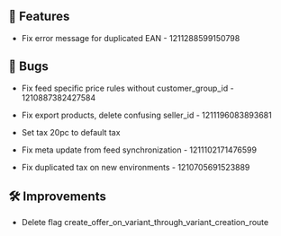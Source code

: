 ## 🚀 Features

- Fix error message for duplicated EAN - 1211288599150798


## 🐛 Bugs

- Fix feed specific price rules without customer_group_id - 1210887382427584

- Fix export products, delete confusing seller_id - 1211196083893681

- Set tax 20pc to default tax

- Fix meta update from feed synchronization - 1211102171476599

- Fix duplicated tax on new environments - 1210705691523889


## 🛠️ Improvements

- Delete flag create_offer_on_variant_through_variant_creation_route